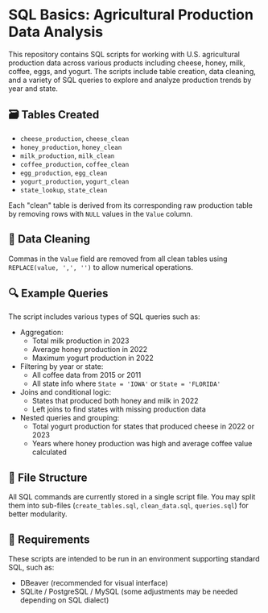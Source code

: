 # SQL Basics: Agricultural Production Data Analysis

This repository contains SQL scripts for working with U.S. agricultural production data across various products including cheese, honey, milk, coffee, eggs, and yogurt. The scripts include table creation, data cleaning, and a variety of SQL queries to explore and analyze production trends by year and state.

## 🗃️ Tables Created

- `cheese_production`, `cheese_clean`
- `honey_production`, `honey_clean`
- `milk_production`, `milk_clean`
- `coffee_production`, `coffee_clean`
- `egg_production`, `egg_clean`
- `yogurt_production`, `yogurt_clean`
- `state_lookup`, `state_clean`

Each "clean" table is derived from its corresponding raw production table by removing rows with `NULL` values in the `Value` column.

## 🧼 Data Cleaning

Commas in the `Value` field are removed from all clean tables using `REPLACE(value, ',', '')` to allow numerical operations.

## 🔍 Example Queries

The script includes various types of SQL queries such as:

- Aggregation:
  - Total milk production in 2023
  - Average honey production in 2022
  - Maximum yogurt production in 2022
- Filtering by year or state:
  - All coffee data from 2015 or 2011
  - All state info where `State = 'IOWA'` or `State = 'FLORIDA'`
- Joins and conditional logic:
  - States that produced both honey and milk in 2022
  - Left joins to find states with missing production data
- Nested queries and grouping:
  - Total yogurt production for states that produced cheese in 2022 or 2023
  - Years where honey production was high and average coffee value calculated

## 📁 File Structure

All SQL commands are currently stored in a single script file. You may split them into sub-files (`create_tables.sql`, `clean_data.sql`, `queries.sql`) for better modularity.

## 📌 Requirements

These scripts are intended to be run in an environment supporting standard SQL, such as:

- DBeaver (recommended for visual interface)
- SQLite / PostgreSQL / MySQL (some adjustments may be needed depending on SQL dialect)

